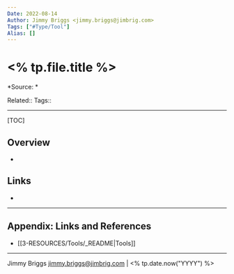 ```yaml
---
Date: 2022-08-14
Author: Jimmy Briggs <jimmy.briggs@jimbrig.com>
Tags: ["#Type/Tool"]
Alias: []
---
```


# <% tp.file.title %>

*Source: *

Related::
Tags::

***

[TOC]

## Overview
-
## Links
-


***

## Appendix: Links and References

- [[3-RESOURCES/Tools/_README|Tools]]

***

Jimmy Briggs <jimmy.briggs@jimbrig.com> | <% tp.date.now("YYYY") %>